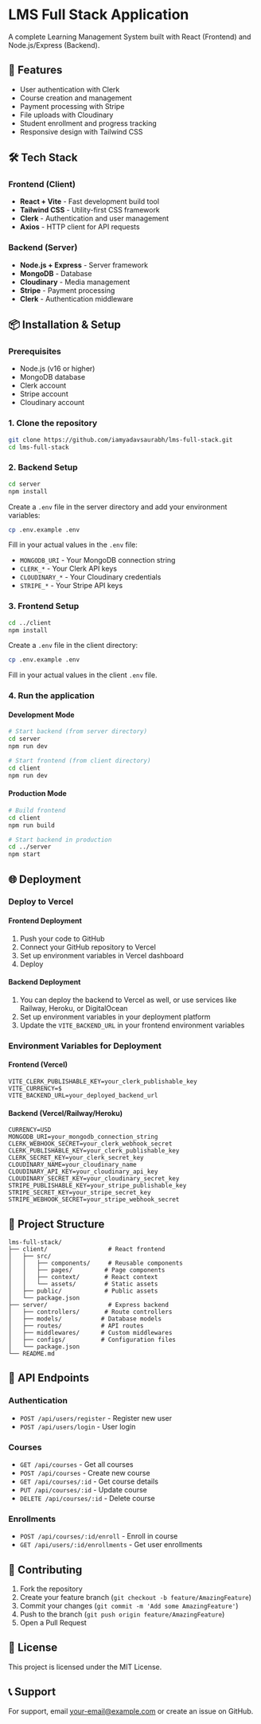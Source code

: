# LMS Full Stack Application

A complete Learning Management System built with React (Frontend) and Node.js/Express (Backend).

## 🚀 Features

- User authentication with Clerk
- Course creation and management
- Payment processing with Stripe
- File uploads with Cloudinary
- Student enrollment and progress tracking
- Responsive design with Tailwind CSS

## 🛠️ Tech Stack

### Frontend (Client)
- **React + Vite** - Fast development build tool
- **Tailwind CSS** - Utility-first CSS framework
- **Clerk** - Authentication and user management
- **Axios** - HTTP client for API requests

### Backend (Server)
- **Node.js + Express** - Server framework
- **MongoDB** - Database
- **Cloudinary** - Media management
- **Stripe** - Payment processing
- **Clerk** - Authentication middleware

## 📦 Installation & Setup

### Prerequisites
- Node.js (v16 or higher)
- MongoDB database
- Clerk account
- Stripe account
- Cloudinary account

### 1. Clone the repository
```bash
git clone https://github.com/iamyadavsaurabh/lms-full-stack.git
cd lms-full-stack
```

### 2. Backend Setup
```bash
cd server
npm install
```

Create a `.env` file in the server directory and add your environment variables:
```bash
cp .env.example .env
```

Fill in your actual values in the `.env` file:
- `MONGODB_URI` - Your MongoDB connection string
- `CLERK_*` - Your Clerk API keys
- `CLOUDINARY_*` - Your Cloudinary credentials
- `STRIPE_*` - Your Stripe API keys

### 3. Frontend Setup
```bash
cd ../client
npm install
```

Create a `.env` file in the client directory:
```bash
cp .env.example .env
```

Fill in your actual values in the client `.env` file.

### 4. Run the application

#### Development Mode
```bash
# Start backend (from server directory)
cd server
npm run dev

# Start frontend (from client directory)
cd client
npm run dev
```

#### Production Mode
```bash
# Build frontend
cd client
npm run build

# Start backend in production
cd ../server
npm start
```

## 🌐 Deployment

### Deploy to Vercel

#### Frontend Deployment
1. Push your code to GitHub
2. Connect your GitHub repository to Vercel
3. Set up environment variables in Vercel dashboard
4. Deploy

#### Backend Deployment
1. You can deploy the backend to Vercel as well, or use services like Railway, Heroku, or DigitalOcean
2. Set up environment variables in your deployment platform
3. Update the `VITE_BACKEND_URL` in your frontend environment variables

### Environment Variables for Deployment

#### Frontend (Vercel)
```
VITE_CLERK_PUBLISHABLE_KEY=your_clerk_publishable_key
VITE_CURRENCY=$
VITE_BACKEND_URL=your_deployed_backend_url
```

#### Backend (Vercel/Railway/Heroku)
```
CURRENCY=USD
MONGODB_URI=your_mongodb_connection_string
CLERK_WEBHOOK_SECRET=your_clerk_webhook_secret
CLERK_PUBLISHABLE_KEY=your_clerk_publishable_key
CLERK_SECRET_KEY=your_clerk_secret_key
CLOUDINARY_NAME=your_cloudinary_name
CLOUDINARY_API_KEY=your_cloudinary_api_key
CLOUDINARY_SECRET_KEY=your_cloudinary_secret_key
STRIPE_PUBLISHABLE_KEY=your_stripe_publishable_key
STRIPE_SECRET_KEY=your_stripe_secret_key
STRIPE_WEBHOOK_SECRET=your_stripe_webhook_secret
```

## 📁 Project Structure

```
lms-full-stack/
├── client/                 # React frontend
│   ├── src/
│   │   ├── components/     # Reusable components
│   │   ├── pages/         # Page components
│   │   ├── context/       # React context
│   │   └── assets/        # Static assets
│   ├── public/            # Public assets
│   └── package.json
├── server/                 # Express backend
│   ├── controllers/       # Route controllers
│   ├── models/           # Database models
│   ├── routes/           # API routes
│   ├── middlewares/      # Custom middlewares
│   ├── configs/          # Configuration files
│   └── package.json
└── README.md
```

## 🔧 API Endpoints

### Authentication
- `POST /api/users/register` - Register new user
- `POST /api/users/login` - User login

### Courses
- `GET /api/courses` - Get all courses
- `POST /api/courses` - Create new course
- `GET /api/courses/:id` - Get course details
- `PUT /api/courses/:id` - Update course
- `DELETE /api/courses/:id` - Delete course

### Enrollments
- `POST /api/courses/:id/enroll` - Enroll in course
- `GET /api/users/:id/enrollments` - Get user enrollments

## 🤝 Contributing

1. Fork the repository
2. Create your feature branch (`git checkout -b feature/AmazingFeature`)
3. Commit your changes (`git commit -m 'Add some AmazingFeature'`)
4. Push to the branch (`git push origin feature/AmazingFeature`)
5. Open a Pull Request

## 📝 License

This project is licensed under the MIT License.

## 📞 Support

For support, email your-email@example.com or create an issue on GitHub.
